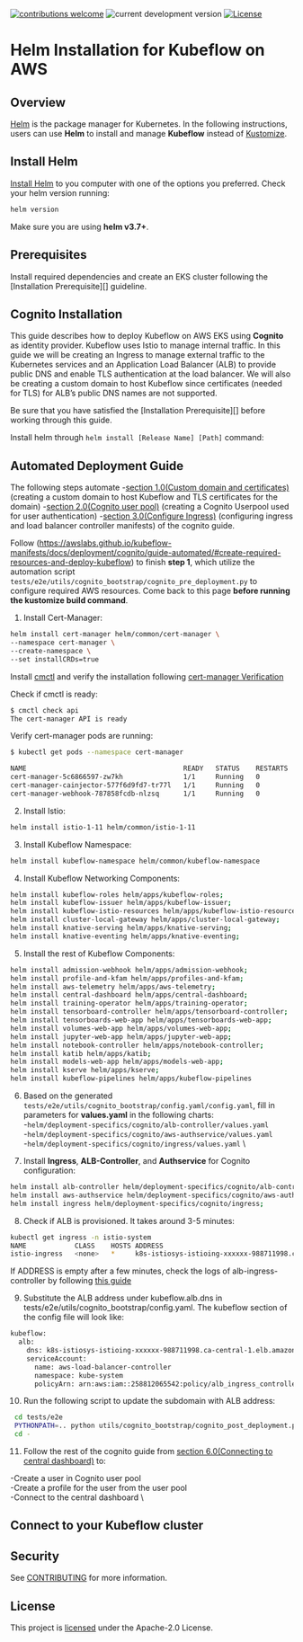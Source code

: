 [![contributions welcome](https://img.shields.io/badge/contributions-welcome-brightgreen.svg?style=flat)](https://github.com/awslabs/kubeflow-manifests/issues)
![current development version](https://img.shields.io/badge/Kubeflow-v1.5.1-green.svg?style=flat)
[![License](https://img.shields.io/badge/License-Apache_2.0-blue.svg)](./LICENSE)
# Helm Installation for Kubeflow on AWS

## Overview
[Helm][] is the package manager for Kubernetes. In the following instructions, users can use **Helm** to install and manage **Kubeflow** instead of [Kustomize][].

## Install Helm
[Install Helm][] to you computer with one of the options you preferred. Check your helm version running:
```bash
helm version
```
Make sure you are using **helm v3.7+**.

## Prerequisites
Install required dependencies and create an EKS cluster following the [Installation Prerequisite][] guideline. 

## Cognito Installation
This guide describes how to deploy Kubeflow on AWS EKS using **Cognito** as identity provider. Kubeflow uses Istio to manage internal traffic. In this guide we will be creating an Ingress to manage external traffic to the Kubernetes services and an Application Load Balancer (ALB) to provide public DNS and enable TLS authentication at the load balancer. We will also be creating a custom domain to host Kubeflow since certificates (needed for TLS) for ALB’s public DNS names are not supported.


Be sure that you have satisfied the [Installation Prerequisite][] before working through this guide.

Install helm through `helm install [Release Name] [Path]` command: 


## Automated Deployment Guide

The following steps automate 
        -[section 1.0(Custom domain and certificates)][] (creating a custom domain to host Kubeflow and TLS certificates for the domain)
        -[section 2.0(Cognito user pool)][] (creating a Cognito Userpool used for user authentication) -[section 3.0(Configure Ingress)][] (configuring ingress and load balancer controller manifests) of the cognito guide.

Follow (https://awslabs.github.io/kubeflow-manifests/docs/deployment/cognito/guide-automated/#create-required-resources-and-deploy-kubeflow) to finish **step 1**, which utilize the automation script `tests/e2e/utils/cognito_bootstrap/cognito_pre_deployment.py` to configure required AWS resources. Come back to this page **before running the kustomize build command**.



1. Install Cert-Manager:

```bash
helm install cert-manager helm/common/cert-manager \
--namespace cert-manager \
--create-namespace \
--set installCRDs=true
```

Install [cmctl][] and verify the installation following [cert-manager Verification][]

Check if cmctl is ready:
```bash
$ cmctl check api
The cert-manager API is ready
```

Verify cert-manager pods are running:
```bash
$ kubectl get pods --namespace cert-manager

NAME                                       READY   STATUS    RESTARTS   AGE
cert-manager-5c6866597-zw7kh               1/1     Running   0          2m
cert-manager-cainjector-577f6d9fd7-tr77l   1/1     Running   0          2m
cert-manager-webhook-787858fcdb-nlzsq      1/1     Running   0          2m
```


2. Install Istio:
```bash
helm install istio-1-11 helm/common/istio-1-11
```

3. Install Kubeflow Namespace:
```bash
helm install kubeflow-namespace helm/common/kubeflow-namespace
```

4. Install Kubeflow Networking Components:

```bash
helm install kubeflow-roles helm/apps/kubeflow-roles;
helm install kubeflow-issuer helm/apps/kubeflow-issuer;
helm install kubeflow-istio-resources helm/apps/kubeflow-istio-resources;
helm install cluster-local-gateway helm/apps/cluster-local-gateway;
helm install knative-serving helm/apps/knative-serving;
helm install knative-eventing helm/apps/knative-eventing;
```

5. Install the rest of Kubeflow Components:

```bash
helm install admission-webhook helm/apps/admission-webhook;
helm install profile-and-kfam helm/apps/profiles-and-kfam;
helm install aws-telemetry helm/apps/aws-telemetry;
helm install central-dashboard helm/apps/central-dashboard;
helm install training-operator helm/apps/training-operator;
helm install tensorboard-controller helm/apps/tensorboard-controller;
helm install tensorboards-web-app helm/apps/tensorboards-web-app;
helm install volumes-web-app helm/apps/volumes-web-app;
helm install jupyter-web-app helm/apps/jupyter-web-app;
helm install notebook-controller helm/apps/notebook-controller;
helm install katib helm/apps/katib;
helm install models-web-app helm/apps/models-web-app;
helm install kserve helm/apps/kserve;
helm install kubeflow-pipelines helm/apps/kubeflow-pipelines
```

6. Based on the generated `tests/e2e/utils/cognito_bootstrap/config.yaml/config.yaml`, fill in parameters for **values.yaml** in the following charts: \
        -`helm/deployment-specifics/cognito/alb-controller/values.yaml` \
        -`helm/deployment-specifics/cognito/aws-authservice/values.yaml` \
        -`helm/deployment-specifics/cognito/ingress/values.yaml` \

7. Install **Ingress**, **ALB-Controller**, and **Authservice** for Cognito configuration:
```bash
helm install alb-controller helm/deployment-specifics/cognito/alb-controller;
helm install aws-authservice helm/deployment-specifics/cognito/aws-authservice;
helm install ingress helm/deployment-specifics/cognito/ingress;
```

8. Check if ALB is provisioned. It takes around 3-5 minutes:
```bash
kubectl get ingress -n istio-system
NAME            CLASS    HOSTS ADDRESS                                                                 PORTS   AGE
istio-ingress   <none>   *     k8s-istiosys-istioing-xxxxxx-988711998.ca-central-1.elb.amazonaws.com   80      8s
```

If ADDRESS is empty after a few minutes, check the logs of alb-ingress-controller by following [this guide][]

9. Substitute the ALB address under kubeflow.alb.dns in tests/e2e/utils/cognito_bootstrap/config.yaml. The kubeflow section of the config file will look like:
```bash
kubeflow:
  alb:
    dns: k8s-istiosys-istioing-xxxxxx-988711998.ca-central-1.elb.amazonaws.com
    serviceAccount:
      name: aws-load-balancer-controller
      namespace: kube-system
      policyArn: arn:aws:iam::258812065542:policy/alb_ingress_controller_helm-bugbash-123456
```

10. Run the following script to update the subdomain with ALB address:
```bash
 cd tests/e2e
 PYTHONPATH=.. python utils/cognito_bootstrap/cognito_post_deployment.py
 cd -
```

11. Follow the rest of the cognito guide from [section 6.0(Connecting to central dashboard)][] to:

-Create a user in Cognito user pool \
-Create a profile for the user from the user pool \
-Connect to the central dashboard \


## Connect to your Kubeflow cluster 



## Security

See [CONTRIBUTING](CONTRIBUTING.md#security-issue-notifications) for more information.

## License

This project is [licensed](LICENSE) under the Apache-2.0 License.


[Helm]: https://helm.sh/
[Kustomize]: https://kustomize.io/
[Install Helm]: https://helm.sh/docs/intro/install/
[Prerequisite]: https://awslabs.github.io/kubeflow-manifests/docs/deployment/prerequisites/
[cert-manager Verification]: https://cert-manager.io/docs/installation/verify/#check-cert-manager-api
[cmctl]: https://cert-manager.io/docs/usage/cmctl/#installation
[section 1.0(Custom domain and certificates)]: https://awslabs.github.io/kubeflow-manifests/docs/deployment/cognito/guide/#10-custom-domain-and-certificates
[section 2.0(Cognito user pool)]: https://awslabs.github.io/kubeflow-manifests/docs/deployment/cognito/guide/#20-cognito-user-pool
[section 3.0(Configure Ingress)]: https://awslabs.github.io/kubeflow-manifests/docs/deployment/cognito/guide/#30-configure-ingress
[this guide]:https://awslabs.github.io/kubeflow-manifests/docs/troubleshooting-aws/#alb-fails-to-provision
[section 6.0(Connecting to central dashboard)]:https://awslabs.github.io/kubeflow-manifests/docs/deployment/cognito/guide/#60-connecting-to-central-dashboard